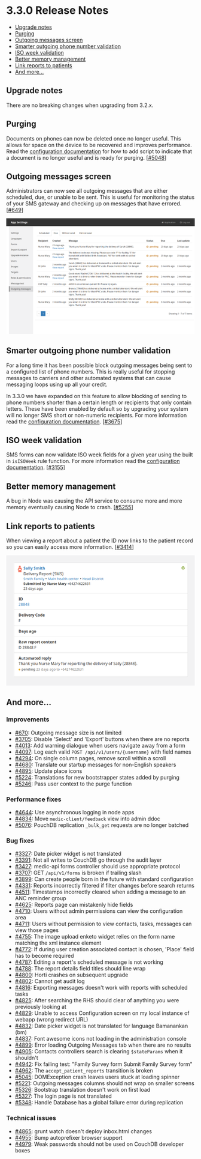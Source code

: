 # 3.3.0 Release Notes

- [Upgrade notes](#upgrade-notes)
- [Purging](#purging)
- [Outgoing messages screen](#outgoing-messages-screen)
- [Smarter outgoing phone number validation](#smarter-outgoing-phone-number-validation)
- [ISO week validation](#iso-week-validation)
- [Better memory management](#better-memory-management)
- [Link reports to patients](#link-reports-to-patients)
- [And more...](#and-more)

## Upgrade notes

There are no breaking changes when upgrading from 3.2.x.

## Purging

Documents on phones can now be deleted once no longer useful. This allows for space on the device to be recovered and improves performance. Read the [configuration documentation](https://github.com/medic/medic-docs/blob/master/configuration/purging.md) for how to add script to indicate that a document is no longer useful and is ready for purging. [[#5048](https://github.com/medic/medic-webapp/issues/5048)]

## Outgoing messages screen

Administrators can now see all outgoing messages that are either scheduled, due, or unable to be sent. This is useful for monitoring the status of your SMS gateway and checking up on messages that have errored. [[#649](https://github.com/medic/medic-webapp/issues/649)]

![Screenshots](images/3.3.0-outgoing-messages.png)

## Smarter outgoing phone number validation

For a long time it has been possible block outgoing messages being sent to a configured list of phone numbers. This is really useful for stopping messages to carriers and other automated systems that can cause messaging loops using up all your credit.

In 3.3.0 we have expanded on this feature to allow blocking of sending to phone numbers shorter than a certain length or recipients that only contain letters. These have been enabled by default so by upgrading your system will no longer SMS short or non-numeric recipients. For more information read the [configuration documentation](https://github.com/medic/medic-docs/blob/master/configuration/app-settings.md#optional-settings). [[#3675](https://github.com/medic/medic-webapp/issues/3675)] 

## ISO week validation

SMS forms can now validate ISO week fields for a given year using the built in `isISOWeek` rule function. For more information read the [configuration documentation](https://github.com/medic/medic-docs/blob/master/configuration/app-settings-validations.md#medic-mobile-validation-functions). [[#3155](https://github.com/medic/medic-webapp/issues/3155)]

## Better memory management

A bug in Node was causing the API service to consume more and more memory eventually causing Node to crash. [[#5255](https://github.com/medic/medic-webapp/issues/5255)]

## Link reports to patients

When viewing a report about a patient the ID now links to the patient record so you can easily access more information. [[#3414](https://github.com/medic/medic-webapp/issues/3414)]

![Screenshots](images/3.3.0-patient-id-link.png)

## And more...

### Improvements

- [#670](https://github.com/medic/medic/issues/670): Outgoing message size is not limited
- [#3705](https://github.com/medic/medic/issues/3705): Disable 'Select' and 'Export' buttons when there are no reports
- [#4013](https://github.com/medic/medic/issues/4013): Add warning dialogue when users navigate away from a form
- [#4097](https://github.com/medic/medic/issues/4097): Log each valid `POST /api/v1/users/{username}` with field names
- [#4294](https://github.com/medic/medic/issues/4294): On single column pages, remove scroll within a scroll
- [#4680](https://github.com/medic/medic/issues/4680): Translate our startup messages for non-English speakers
- [#4895](https://github.com/medic/medic/issues/4895): Update place icons
- [#5224](https://github.com/medic/medic/issues/5224): Translations for new bootstrapper states added by purging
- [#5246](https://github.com/medic/medic/issues/5246): Pass user context to the purge function

### Performance fixes

- [#4644](https://github.com/medic/medic/issues/4644): Use asynchronous logging in node apps
- [#4834](https://github.com/medic/medic/issues/4834): Move `medic-client/feedback` view into admin ddoc
- [#5076](https://github.com/medic/medic/issues/5076): PouchDB replication `_bulk_get` requests are no longer batched

### Bug fixes

- [#3327](https://github.com/medic/medic/issues/3327): Date picker widget is not translated
- [#3391](https://github.com/medic/medic/issues/3391): Not all writes to CouchDB go through the audit layer
- [#3427](https://github.com/medic/medic/issues/3427): medic-api forms controller should use appropriate protocol
- [#3707](https://github.com/medic/medic/issues/3707): GET `/api/v1/forms` is broken if trailing slash
- [#3899](https://github.com/medic/medic/issues/3899): Can create people born in the future with standard configuration
- [#4331](https://github.com/medic/medic/issues/4331): Reports incorrectly filtered if filter changes before search returns
- [#4511](https://github.com/medic/medic/issues/4511): Timestamps incorrectly cleared when adding a message to an ANC reminder group
- [#4625](https://github.com/medic/medic/issues/4625): Reports page can mistakenly hide fields
- [#4710](https://github.com/medic/medic/issues/4710): Users without admin permissions can view the configuration area
- [#4711](https://github.com/medic/medic/issues/4711): Users without permission to view contacts, tasks, messages can view those pages
- [#4755](https://github.com/medic/medic/issues/4755): The image upload enketo widget relies on the form name matching the xml instance element
- [#4772](https://github.com/medic/medic/issues/4772): If during user creation associated contact is chosen, 'Place' field has to become required
- [#4787](https://github.com/medic/medic/issues/4787): Editing a report's scheduled message is not working
- [#4788](https://github.com/medic/medic/issues/4788): The report details field titles should line wrap
- [#4800](https://github.com/medic/medic/issues/4800): Horti crashes on subsequent upgrade
- [#4802](https://github.com/medic/medic/issues/4802): Cannot get audit log
- [#4816](https://github.com/medic/medic/issues/4816): Exporting messages doesn't work with reports with scheduled tasks
- [#4825](https://github.com/medic/medic/issues/4825): After searching the RHS should clear of anything you were previously looking at
- [#4829](https://github.com/medic/medic/issues/4829): Unable to access Configuration screen on my local instance of webapp (wrong redirect URL)
- [#4832](https://github.com/medic/medic/issues/4832): Date picker widget is not translated for language Bamanankan (bm)
- [#4837](https://github.com/medic/medic/issues/4837): Font awesome icons not loading in the administration console
- [#4899](https://github.com/medic/medic/issues/4899): Error loading Outgoing Messages tab when there are no results
- [#4905](https://github.com/medic/medic/issues/4905): Contacts controllers search is clearing `$stateParams` when it shouldn't
- [#4942](https://github.com/medic/medic/issues/4942): Fix failing test: "Family Survey form Submit Family Survey form"
- [#4962](https://github.com/medic/medic/issues/4962): The `accept_patient_reports` transition is broken
- [#5045](https://github.com/medic/medic/issues/5045): DOMException crash leaves users stuck at loading spinner
- [#5221](https://github.com/medic/medic/issues/5221): Outgoing messages columns should not wrap on smaller screens
- [#5326](https://github.com/medic/medic/issues/5326): Bootstrap translation doesn't work on first load
- [#5327](https://github.com/medic/medic/issues/5327): The login page is not translated
- [#5348](https://github.com/medic/medic/issues/5348): Handle Database has a global failure error during replication

### Technical issues

- [#4865](https://github.com/medic/medic/issues/4865): grunt watch doesn't deploy inbox.html changes
- [#4955](https://github.com/medic/medic/issues/4955): Bump autoprefixer browser support
- [#4979](https://github.com/medic/medic/issues/4979): Weak passwords should not be used on CouchDB developer boxes
